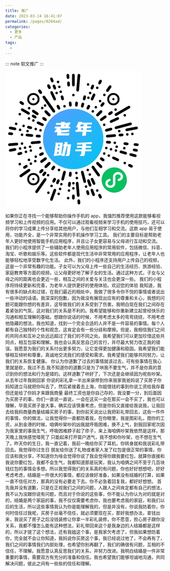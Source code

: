 ```yaml
---
title: 推广
date: 2023-03-14 16:41:07
permalink: /pages/0204ad/
categories:
  - 更多
  - 产品
tags:
  -
---
```


::: note
软文推广
:::

![推广](https://raw.githubusercontent.com/akcshen/chartBed/master/assets/img/202303141837828.png)

<Badge text="1" type="warning"/>
如果你正在寻找一个能够帮助你操作手机的 app，我强烈推荐使用这款能够看视频学习和上传视频的应用。不仅可以通过观看视频来学习手机的使用技巧，还可以将你的学习成果上传分享给其他用户，与他们互相学习和交流。这款 app 易于使用，功能齐全，是一个非常实用的手机操作学习工具。

<Badge text="2" type="warning"/>
我们的主要目标是帮助老年人更好地使用智能手机应用程序，并且让子女更容易与父母进行互动和交流。
我们的小程序提供了一些辅助老年人使用应用程序的常用软件，包括微信、抖音、淘宝、听歌和娱乐等。这些软件都是现代生活中非常常用的应用程序，让老年人也能够轻松地享受数字化生活。
此外，我们的小程序还支持用户上传自己的视频，这是一个非常有趣的功能。子女可以为父母上传一些自己的生活经历、旅游经验、家庭教育等方面的视频，让父母更好地了解子女的生活。通过这种方式，子女与父母之间的距离也会更近一些，相互之间的关爱与关注也会更深一些。
我们的小程序将持续更新和完善，为老年人提供更好的使用体验。欢迎您的体验

<Badge text="3" type="warning"/>
我知道，我有很多的缺点和过错，在我们最近的相处中，我做了很多令你不悦的事情或者说出一些冲动的话语。我深深的抱歉，因为我没有展现出应有的尊重和关心，我想的问题可能跟你想的有差异，这导致我们的关系受到了伤害。我明白现在我们之间存在着紧张的气氛，这对我们的关系是不利的。我希望能够和你重新建立起曾经快乐的沟通和相互理解的基础。想跟你说话的时候，不用考虑太多的弯弯绕绕，不用考虑他隐藏的想法，我也知道，找到一个完全合适的人并不是一件容易的事情。每个人都有自己独特的个性和观念，这肯定会有一些分歧和摩擦。但是，我相信我们之间的共同点和互补之处远远超过了我们的不同之处。我希望我们可以更加珍惜这些共同点，相互包容和理解。我也会认真反思自己的言行，并尽最大努力改正我的错误。我愿意为我们的关系付出更多努力，让它变得更加健康和稳固。我希望我们能够相互倾听和尊重，真诚地交流我们的感受和需求。我希望我们能够共同努力，让我们的关系恢复健康。

<Badge text="4" type="warning"/>
你认为你道歉了过去的事情就该过去，可有些事情在我心里就是砍，我过不去.我不知道你的道歉只是为了哄我不要生气，并不是你真的意识到你的想法和行为是错的。这样道歉了哄好了，下次还是会继续因为呢些吵架。从去年过年我刚回家 你说的彩礼拿一半出来装修到你来我家我爸妈说了买房子你妈知道立马就把你叫去了，然后紧接着去上海，你姐借钱的事到你说工资给我存着但还是给了你妈才来跟我商量 最终工资也是你自己存的，我没要一分，到后面因为买房子的事，你们一直说一直说，一会在这买一会在那买一会不买了，我也可以理解，毕竟买房子是大事，确实应该慎重考虑，但是你妈又直接给我说我，让我回去给我妈商量商量结婚买房子的事，到你前天说出让我把彩礼带回去，这些一件件的事情，你的做法，让我觉得你一直都防着我，在你眼里，我是图彩礼，图你的工资，从到金港的时候，咱俩吵架吵的凶我就呼吸困难，换不上气，到我回家呢次因为我家里的事我生气，呼吸困难脖子起了疹子，来上海咱俩吵架我依然是这样，那天晚上我快感觉噎死了 只能起来打开窗户透气，我不想和你吵架，也不想在生气了。昨天你的生日，我一直记着，我前一晚给你买了耳机，你转身就和我说彩礼带回去。我觉得你过生日 朋友给你送了礼物或者家人发了红包是很正常的事情，你应该和我分享，不知道你为啥会觉得你说了我会觉得你跟我要红包，就算你直接和我说你要红包，我都不会生气，我都知道那是玩笑，我认为咱俩之间不至于几百块钱红包的事情会多想。所以我觉得我们的关系真的有问题，你也好好想想吧，好好考虑考虑，结婚是一件很大的事情，都应该做好准备，如果没有结婚的打算，如果一直不信任对方，那真的没有必要走下去。你不必急着回复我，都好好想想。

<Badge text="5" type="warning"/>
首先我并没有道歉，只是在正视我们之间的问题，人跟人之间肯定都有自己的想法，我不认为没跟你说有问题，而且对于你说的这些事，你不能认为你认为对的就是对的，结婚是两个家庭的事，我不仅仅需要考虑你，我也要考虑我的家庭，和我们以后的生活，所以这些事情我认为你是能理解我的，但是并没有，你说我防着你，你何时信任过我呢，买房子丝毫不信任，就必须要现在买，那好我想办法，拿钱出来，我说买了房子之后没钱装修让你拿一半彩礼装修，你不愿意，担心房子跟你没关系，我都不懂怎么能有这种想法，彩礼带回来这个是我身边的人结婚都是这样的，所以才提了这个想法，还有我姐这个事，是我家欠考虑了，但我如果想防着你，完全就不会让你知道，我妈说你买房这个事，我已经说过他了，不会再有了，我们之间的事情我们内部处理，也希望你别再翻了，我们的确很有问题，互相的不信任，不理解。我愿意认真反思我们的关系，并努力改进。我明白结婚是一件非常重要的事情，需要双方有充分的准备和信任。我也希望我们能够坦诚地沟通，共同解决问题，彼此之间有一些些的信任和理解。
